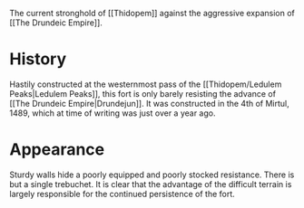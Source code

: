 The current stronghold of [[Thidopem]] against the aggressive expansion of [[The Drundeic Empire]].

# History
Hastily constructed at the westernmost pass of the [[Thidopem/Ledulem Peaks|Ledulem Peaks]], this fort is only barely resisting the advance of [[The Drundeic Empire|Drundejun]]. It was constructed in the 4th of Mirtul, 1489, which at time of writing was just over a year ago. 

# Appearance
Sturdy walls hide a poorly equipped and poorly stocked resistance. There is but a single trebuchet. It is clear that the advantage of the difficult terrain is largely responsible for the continued persistence of the fort.